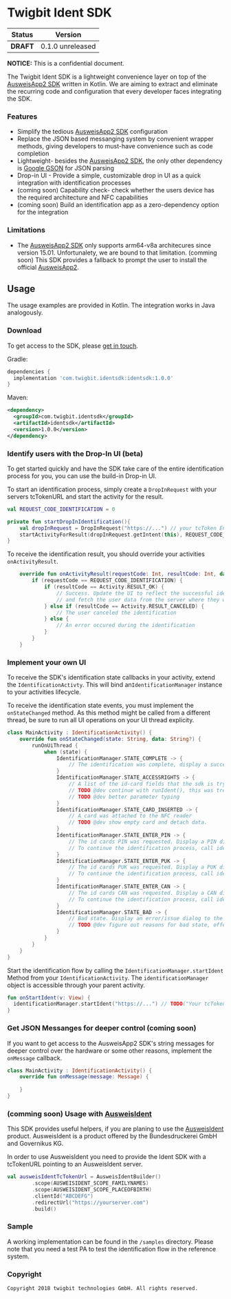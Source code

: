 # Twigbit Ident SDK

| Status    | Version          |
| --------- | ---------------- |
| **DRAFT** | 0.1.0 unreleased |

**NOTICE:** This is a confidential document.
<!-- @moritz TODO: cooler disclosure satz -->

The Twigbit Ident SDK is a lightweight convenience layer on top of the [AusweisApp2 SDK](https://www.ausweisapp.bund.de/fuer-diensteanbieter/software-development-kit-sdk/) written in Kotlin.
We are aiming to extract and eliminate the recurring code and configuration that every developer faces integrating the SDK.

### Features

- Simplify the tedious [AusweisApp2 SDK](https://www.ausweisapp.bund.de/sdk/) configuration
- Replace the JSON based messanging system by convenient wrapper methods, giving developers to must-have convenience such as code completion
- Lightweight- besides the [AusweisApp2 SDK](https://www.ausweisapp.bund.de/sdk/), the only other dependency is [Google GSON](https://github.com/google/gson) for JSON parsing
- Drop-in UI - Provide a simple, customizable drop in UI as a quick integration with identification processes
- (coming soon) Capability check- check whether the users device has the required architecture and NFC capabilities
- (coming soon) Build an identification app as a zero-dependency option for the integration

### Limitations

- The [AusweisApp2 SDK](https://www.ausweisapp.bund.de/sdk/) only supports arm64-v8a architecures since version 15.01. Unfortunalety, we are bound to that limitation. (comming soon) This SDK provides a fallback to prompt the user to install the official [AusweisApp2](https://www.ausweisapp.bund.de/).

## Usage

The usage examples are provided in Kotlin. The integration works in Java analogously.

### Download

To get access to the SDK, please [get in touch](https://www.twigbit.com/ident).

Gradle:

```gradle
dependencies {
  implementation 'com.twigbit.identsdk:identsdk:1.0.0'
}
```

Maven:

```xml
<dependency>
  <groupId>com.twigbit.identsdk</groupId>
  <artifactId>identsdk</artifactId>
  <version>1.0.0</version>
</dependency>
```

### Identify users with the Drop-In UI (beta)

To get started quickly and have the SDK take care of the entire identification process for you, you can use the build-in Drop-in UI.

To start an identification process, simply create a `DropInRequest` with your servers tcTokenURL and start the activity for the result.

```kotlin
val REQUEST_CODE_IDENTIFICATION = 0

private fun startDropInIdentification(){
    val dropInRequest = DropInRequest("https://...") // your tcToken Endpoint
    startActivityForResult(dropInRequest.getIntent(this), REQUEST_CODE_IDENTIFICATION)
}
```

To receive the identification result, you should override your activities `onActivityResult`.

```kotlin
    override fun onActivityResult(requestCode: Int, resultCode: Int, data: Intent?) {
        if (requestCode == REQUEST_CODE_IDENTIFICATION) {
            if (resultCode == Activity.RESULT_OK) {
                // Success. Update the UI to reflect the successful identification
                // and fetch the user data from the server where they were delivered.
            } else if (resultCode == Activity.RESULT_CANCELED) {
                // The user canceled the identification
            } else {
                // An error occured during the identification
            }
        }
    }
```

### Implement your own UI

To receive the SDK's identification state callbacks in your activity, extend the `IdentificationActivty`. This will bind an`IdentificationManager` instance to your activities lifecycle. 

To receive the identification state events, you must implement the `onStateChanged` method. As this method might be called from a different thread, be sure to run all UI operations on your UI thread explicity. 


```kotlin
class MainActivity : IdentificationActivity() {
    override fun onStateChanged(state: String, data: String?) {
        runOnUiThread {
            when (state) {
                IdentificationManager.STATE_COMPLETE -> {
                    // The identification was complete, display a success message to the user and fetch the identification result from the server
                }
                IdentificationManager.STATE_ACCESSRIGHTS -> {
                    // A list of the id-card fields that the sdk is trying to access has arrived. Display them to the user and await his confirmation.
                    // TODO @dev continue with runIdent(), this was treated non-blocking until now. 
                    // TODO @dev better parameter typing
                }
                IdentificationManager.STATE_CARD_INSERTED -> {
                    // A card was attached to the NFC reader
                    // TODO @dev show empty card and detach data.
                }
                IdentificationManager.STATE_ENTER_PIN -> {
                    // The id cards PIN was requested. Display a PIN dialog to the user.
                    // To continue the identification process, call identificationManager.setPin(pin: String)
                }
                IdentificationManager.STATE_ENTER_PUK -> {
                    // The id cards PUK was requested. Display a PUK dialog to the user.
                    // To continue the identification process, call identificationManager.setPuk(puk: String)
                }
                IdentificationManager.STATE_ENTER_CAN -> {
                    // The id cards CAN was requested. Display a CAN dialog to the user.
                    // To continue the identification process, call identificationManager.setCan(can: String)
                }
                IdentificationManager.STATE_BAD -> {
                    // Bad state. Display an error/issue dialog to the user.
                    // TODO @dev figure out reasons for bad state, offer solutions, i.e. id card blocked, id card detached. More granular apporach needed. 
                }
            }
        }
    }
}
```
Start the identification flow by calling the `IdentificationManager.startIdent` Method from your `IdentificationActivity`. The `identificationManager` object is accessible through your parent activity.

```kotlin
fun onStartIdent(v: View) {
  identificationManager.startIdent("https://...") // TODO("Your tcTokenURL here")
}
```

### Get JSON Messanges for deeper control (coming soon)

If you want to get access to the AusweisApp2 SDK's string messages for deeper control over the hardware or some other reasons, implement the `onMessage` callback. 

```kotlin
class MainActivity : IdentificationActivity() {
    override fun onMessage(message: Message) {
        
    }
}

```

### (comming soon) Usage with [AusweisIdent](https://www.ausweisident.de)

This SDK provides useful helpers, if you are planing to use the [AusweisIdent](https://www.ausweisident.de) product.
AusweisIdent is a product offered by the Bundesdruckerei GmbH and Governikus KG.

In order to use AusweisIdent you need to provide the Ident SDK with a tcTokenURL pointing to an AusweisIdent server.

```kotlin
val ausweisIdentTcTokenUrl = AusweisIdentBuilder()
        .scope(AUSWEISIDENT_SCOPE_FAMILYNAMES)
        .scope(AUSWEISIDENT_SCOPE_PLACEOFBIRTH)
        .clientId("ABCDEFG")
        .redirectUrl("https://yourserver.com")
        .build()
```

### Sample

A working implementation can be found in the `/samples` directory. Please note that you need a test PA to test the identification flow in the reference system. 

### Copyright

```
Copyright 2018 twigbit technologies GmbH. All rights reserved.
```

